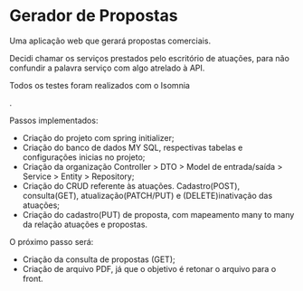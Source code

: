 <h1>Gerador de Propostas</h1>

<p>Uma aplicação web que gerará propostas comerciais.</p>
<p>Decidi chamar os serviços prestados pelo escritório de atuações, para não confundir a palavra serviço com algo atrelado à API.</p>
<p>Todos os testes foram realizados com o Isomnia</p>.

<p>Passos implementados: </p>
<ul>
  <li>Criação do projeto com spring initializer;</li>
  <li>Criação do banco de dados MY SQL, respectivas tabelas e configurações inicias no projeto;</li>
  <li>Criação da organização Controller > DTO > Model de entrada/saída > Service > Entity > Repository;</li>
  <li>Criação do CRUD referente às atuações. Cadastro(POST), consulta(GET), atualização(PATCH/PUT) e (DELETE)inativação das atuações;</li>
  <li>Criação do cadastro(PUT) de proposta, com mapeamento many to many da relação atuações e propostas.</li>
</ul>
  
<p>O próximo passo será: </p>
<ul>
  <li>Criação da consulta de propostas (GET);</li>
  <li>Criação de arquivo PDF, já que o objetivo é retonar o arquivo para o front.</li>
